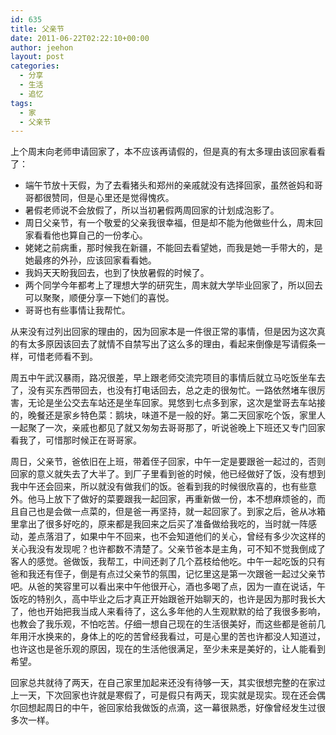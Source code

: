 ```yaml
---
id: 635
title: 父亲节
date: 2011-06-22T02:22:10+00:00
author: jeehon
layout: post
categories:
  - 分享
  - 生活
  - 追忆
tags:
  - 家
  - 父亲节
---
```

上个周末向老师申请回家了，本不应该再请假的，但是真的有太多理由该回家看看了：

  * 端午节放十天假，为了去看猪头和郑州的亲戚就没有选择回家，虽然爸妈和哥哥都很赞同，但是心里还是觉得愧疚。
  * 暑假老师说不会放假了，所以当初暑假两周回家的计划成泡影了。
  * 周日父亲节，有一个敬爱的父亲我很幸福，但是却不能为他做些什么，周末回家看看他也算自己的一份孝心。
  * 姥姥之前病重，那时候我在新疆，不能回去看望她，而我是她一手带大的，是她最疼的外孙，应该回家看看她。
  * 我妈天天盼我回去，也到了快放暑假的时候了。
  * 两个同学今年都考上了理想大学的研究生，周末就大学毕业回家了，所以回去可以聚聚，顺便分享一下她们的喜悦。
  * 哥哥也有些事情让我帮忙。

从来没有过列出回家的理由的，因为回家本是一件很正常的事情，但是因为这次真的有太多原因该回去了就情不自禁写出了这么多的理由，看起来倒像是写请假条一样，可惜老师看不到。<!--more-->

周五中午武汉暴雨，路况很差，早上跟老师交流完项目的事情后就立马吃饭坐车去了，没有买东西带回去，也没有打电话回去，总之走的很匆忙。一路依然堵车很厉害，无论是坐公交去车站还是坐车回家。晃悠到七点多到家，这次是堂哥去车站接的，晚餐还是家乡特色菜：鹅块，味道不是一般的好。第二天回家吃个饭，家里人一起聚了一次，亲戚也都见了就又匆匆去哥哥那了，听说爸晚上下班还又专门回家看我了，可惜那时候正在哥哥家。

周日，父亲节，爸依旧在上班，带着侄子回家，中午一定是要跟爸一起过的，否则回家的意义就失去了大半了。到厂子里看到爸的时候，他已经做好了饭，没有想到我中午还会回来，所以就没有做我们的饭。爸看到我的时候很欣喜的，也有些意外。他马上放下了做好的菜要跟我一起回家，再重新做一份，本不想麻烦爸的，而且自己也是会做一点菜的，但是爸一再坚持，就一起回家了。到家之后，爸从冰箱里拿出了很多好吃的，原来都是我回来之后买了准备做给我吃的，当时就一阵感动，差点落泪了，如果中午不回来，也不会知道他们的关心，曾经有多少次这样的关心我没有发现呢？也许都数不清楚了。父亲节爸本是主角，可不知不觉我倒成了客人的感觉。爸做饭，我帮工，中间还剥了几个荔枝给他吃。中午一起吃饭的只有爸和我还有侄子，倒是有点过父亲节的氛围，记忆里这是第一次跟爸一起过父亲节吧。从爸的笑容里可以看出来中午他很开心，酒也多喝了点，因为一直在说话，午饭吃的特别久，高中毕业之后才真正开始跟爸开始聊天的，也许是因为那时我长大了，他也开始把我当成人来看待了，这么多年他的人生观默默的给了我很多影响，也教会了我乐观，不怕吃苦。仔细一想自己现在的生活很美好，而这些都是爸前几年用汗水换来的，身体上的吃的苦曾经我看过，可是心里的苦也许都没人知道过，也许这也是爸乐观的原因，现在的生活他很满足，至少未来是美好的，让人能看到希望。

回家总共就待了两天，在自己家里加起来还没有待够一天，其实很想完整的在家过上一天，下次回家也许就是寒假了，可是假只有两天，现实就是现实。现在还会偶尔回想起周日的中午，爸回家给我做饭的点滴，这一幕很熟悉，好像曾经发生过很多次一样。